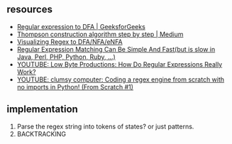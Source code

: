 ## resources

* [Regular expression to DFA | GeeksforGeeks](https://www.geeksforgeeks.org/regular-expression-to-dfa/)
* [Thompson construction algorithm step by step | Medium](https://medium.com/swlh/visualizing-thompsons-construction-algorithm-for-nfas-step-by-step-f92ef378581b)
* [Visualizing Regex to DFA/NFA/eNFA](https://ivanzuzak.info/noam/webapps/fsm_simulator/)
* [Regular Expression Matching Can Be Simple And Fast(but is slow in Java, Perl, PHP, Python, Ruby, ...)](https://swtch.com/~rsc/regexp/regexp1.html)
* [YOUTUBE: Low Byte Productions: How Do Regular Expressions Really Work?](https://youtu.be/u01jb8YN2Lw)
* [YOUTUBE: clumsy computer: Coding a regex engine from scratch with no imports in Python! (From Scratch #1)](https://youtu.be/fgp0tKWYQWY)

## implementation
1. Parse the regex string into tokens of states? or just patterns.
2. BACKTRACKING


